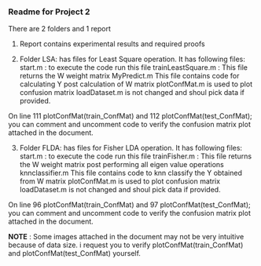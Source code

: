 
### Readme for Project 2

There are 2 folders and 1 report

1. Report contains experimental results and required proofs

2. Folder LSA: has files for Least Square operation.
It has following files:
start.m : to execute the code run this file
trainLeastSquare.m : This file returns the W weight matrix 
MyPredict.m This file contains code for calculating Y post calculation of W matrix
plotConfMat.m is used to plot confusion matrix
loadDataset.m is not changed and shoul pick data if provided.

On line 111 plotConfMat(train_ConfMat)
and 
112 plotConfMat(test_ConfMat); 
you can comment and uncomment code to verify the confusion matrix plot attached in the document.

 

 
3. Folder FLDA: has files for Fisher LDA operation.
It has following files:
start.m : to execute the code run this file
trainFisher.m : This file returns the W weight matrix post performing all eigen value operations 
knnclassifier.m This file contains code to knn classify the Y obtained from W matrix 
plotConfMat.m is used to plot confusion matrix
loadDataset.m is not changed and shoul pick data if provided.

On line 96 plotConfMat(train_ConfMat)
and 
97 plotConfMat(test_ConfMat); 
you can comment and uncomment code to verify the confusion matrix plot attached in the document.


****NOTE**** : Some images attached in the document may not be very intuitive because of data size. i request you to verify 
plotConfMat(train_ConfMat) and
plotConfMat(test_ConfMat)
yourself.
 

